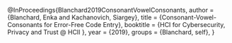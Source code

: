 
@InProceedings{Blanchard2019ConsonantVowelConsonants,
  author    = {Blanchard, Enka and Kachanovich, Siargey},
  title     = {Consonant-Vowel-Consonants for Error-Free Code Entry},
  booktitle = {HCI for Cybersecurity, Privacy and Trust @ HCII },
  year      = {2019},
  groups    = {Blanchard, self},
}
